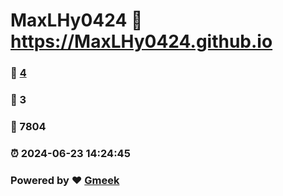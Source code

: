 # MaxLHy0424 :link: https://MaxLHy0424.github.io 
### :page_facing_up: [4](https://MaxLHy0424.github.io/tag.html) 
### :speech_balloon: 3 
### :hibiscus: 7804 
### :alarm_clock: 2024-06-23 14:24:45 
### Powered by :heart: [Gmeek](https://github.com/Meekdai/Gmeek)
